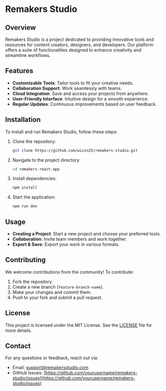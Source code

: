 # Remakers Studio

## Overview
Remakers Studio is a project dedicated to providing innovative tools and resources for content creators, designers, and developers. Our platform offers a suite of functionalities designed to enhance creativity and streamline workflows.

## Features
- **Customizable Tools**: Tailor tools to fit your creative needs.
- **Collaboration Support**: Work seamlessly with teams.
- **Cloud Integration**: Save and access your projects from anywhere.
- **User-Friendly Interface**: Intuitive design for a smooth experience.
- **Regular Updates**: Continuous improvements based on user feedback.

## Installation
To install and run Remakers Studio, follow these steps:

1. Clone the repository:
   ```sh
   git clone https://github.com/wizin25/remakers-studio.git
   ```
2. Navigate to the project directory:
   ```sh
   cd remakers-react-app
   ```
3. Install dependencies:
   ```sh
   npm install
   ```
4. Start the application:
   ```sh
   npm run dev
   ```

## Usage
- **Creating a Project**: Start a new project and choose your preferred tools.
- **Collaboration**: Invite team members and work together.
- **Export & Save**: Export your work in various formats.

## Contributing
We welcome contributions from the community! To contribute:
1. Fork the repository.
2. Create a new branch (`feature-branch-name`).
3. Make your changes and commit them.
4. Push to your fork and submit a pull request.

## License
This project is licensed under the MIT License. See the [LICENSE](LICENSE) file for more details.

## Contact
For any questions or feedback, reach out via:
- Email: support@remakersstudio.com
- GitHub Issues: [https://github.com/yourusername/remakers-studio/issues](https://github.com/yourusername/remakers-studio/issues)

